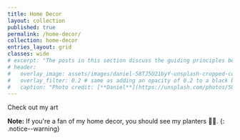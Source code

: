 ```yaml
---
title: Home Decor
layout: collection
published: true
permalink: /home-decor/
collection: home-decor
entries_layout: grid
classes: wide
# excerpt: "The posts in this section discuss the guiding principles behind the Nihongo Journey framework. Think of these as the mindset underlying the site."
# header:
#   overlay_image: assets/images/daniel-58TJ5U21byY-unsplash-cropped-compressed.jpg
#   overlay_filter: 0.2 # same as adding an opacity of 0.2 to a black background
#   caption: "Photo credit: [**Daniel**](https://unsplash.com/photos/58TJ5U21byY)"
---
```

Check out my art

**Note:** If you're a fan of my home decor, you should see my planters 🌵😊. 
{: .notice--warning}